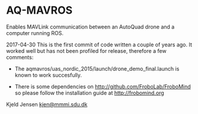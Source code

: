 # AQ-MAVROS
Enables MAVLink communication between an AutoQuad drone and a computer
running ROS.

2017-04-30
This is the first commit of code written a couple of years ago. It worked
well but has not been profiled for release, therefore a few comments:

- The aqmavros/uas_nordic_2015/launch/drone_demo_final.launch is
  known to work succesfully.

- There is some dependencies on http://github.com/FroboLab/FroboMind so
  please follow the installation guide at http://frobomind.org

Kjeld Jensen kjen@mmmi.sdu.dk
